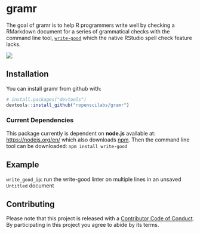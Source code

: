 # gramr

The goal of gramr is to help R programmers write well by checking a RMarkdown document for a series of grammatical checks with the command line tool, [`write-good`](https://github.com/btford/write-good) which the native RStudio spell check feature lacks.

![](https://media.giphy.com/media/OCMGLUo7d5jJ6/giphy.gif)

## Installation

You can install gramr from github with:

```R
# install.packages("devtools")
devtools::install_github("ropenscilabs/gramr")
```

### Current Dependencies

This package currently is dependent on **node.js** available at: https://nodejs.org/en/ which also downloads [npm](https://www.npmjs.com/). Then the command line tool can be downloaded: `npm install write-good`

## Example

`write_good_ip`: run the write-good linter on multiple lines in an unsaved `Untitled` document

## Contributing

Please note that this project is released with a [Contributor Code of Conduct](CONDUCT.md). By participating in this project you agree to abide by its terms.
